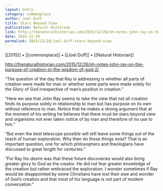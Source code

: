 ```yaml
---
layout: entry
category: commonplace
author: Joel Duff
title: Stars Beyond View
publication: Natural Historian
link: http://thenaturalhistorian.com/2015/12/26/nh-notes-john-ray-on-the-purpose-of-creation-in-the-wisdom-of-god-2/
date: 2015-12-28
permalink: 2015/12/28/joel-duff-stars-beyond-view
---
```


[[2015]] • [[commonplace]] • [[Joel Duff]] • [[Natural Historian]]

http://thenaturalhistorian.com/2015/12/26/nh-notes-john-ray-on-the-purpose-of-creation-in-the-wisdom-of-god-2/

“The question of the day that Ray is addressing is whether all parts of creation were made for man or whether some parts were made solely for the Glory of God irrespective of man’s position in creation.”

“Here we see that John Ray seems to take the view that not all creation finds its purpose solely in relationship to man but has purpose on its own without reference to man. Notice that he makes a strong argument that at the moment of his writing he believes that there must be stars beyond view and organisms not ever taken notice of by man and therefore of no use to him.”

“But even the best telescope possible will still leave some things out of the reach of human exploration. Why then do those things exist? That is an important question, one for which philosophers and theologians have discussed to great length for centuries.”

“For Ray his desire was that these future discoveries would also bring greater glory to God as the creator. He did not fear greater knowledge of the creation but rather embraced the exploration. I wonder sometimes if Ray would be disappointed by some Christians have lost their awe and wonder of God’s creation and that most of his language is not part of modern conversation.”
